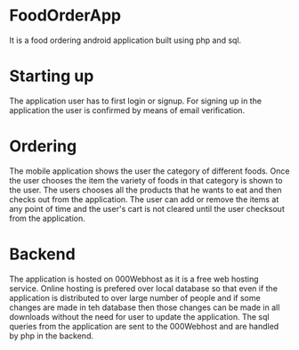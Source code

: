 # FoodOrderApp
It is a food ordering android application built using php and sql.

# Starting up
The application user has to first login or signup.
For signing up in the application the user is confirmed by means of email verification.

# Ordering
The mobile application shows the user the category of different foods. 
Once the user chooses the item the variety of foods in that category is shown to the user.
The users chooses all the products that he wants to eat and then checks out from the application.
The user can add or remove the items at any point of time and the user's cart is not cleared until the user checksout from the application.

# Backend
The application is hosted on 000Webhost as it is a free web hosting service.
Online hosting is prefered over local database so that even if the application is distributed to over large number of people and if some changes are made in teh database then those changes can be made in all downloads without the need for user to update the application.
The sql queries from the application are sent to the 000Webhost and are handled by php in the backend.
